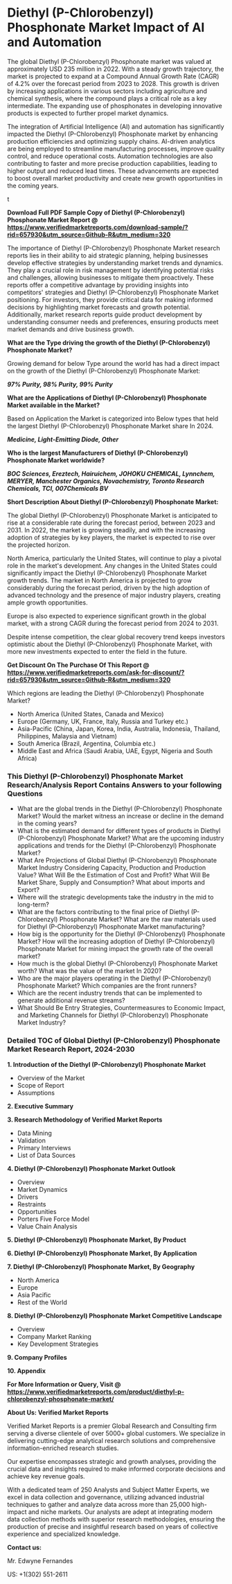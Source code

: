 <meta name="title" content="Global Diethyl (P-Chlorobenzyl) Phosphonate Market Impact of AI and Automation"><meta name="description" content="The global Diethyl (P-Chlorobenzyl) Phosphonate market was valued at approximately USD 235 million in 2022. With a steady growth trajectory, the market is projected to"><meta name="title" content="Diethyl (P-Chlorobenzyl) Phosphonate Market Size, Share, Scope, Trends, Growth, Opportunities, Analysis, Forecast"><h1>Diethyl (P-Chlorobenzyl) Phosphonate Market Impact of AI and Automation</h1><p>The global Diethyl (P-Chlorobenzyl) Phosphonate market was valued at approximately USD 235 million in 2022. With a steady growth trajectory, the market is projected to expand at a Compound Annual Growth Rate (CAGR) of 4.2% over the forecast period from 2023 to 2028. This growth is driven by increasing applications in various sectors including agriculture and chemical synthesis, where the compound plays a critical role as a key intermediate. The expanding use of phosphonates in developing innovative products is expected to further propel market dynamics.</p><p>The integration of Artificial Intelligence (AI) and automation has significantly impacted the Diethyl (P-Chlorobenzyl) Phosphonate market by enhancing production efficiencies and optimizing supply chains. AI-driven analytics are being employed to streamline manufacturing processes, improve quality control, and reduce operational costs. Automation technologies are also contributing to faster and more precise production capabilities, leading to higher output and reduced lead times. These advancements are expected to boost overall market productivity and create new growth opportunities in the coming years.</p>t</p><p id="" class=""><strong>Download Full PDF Sample Copy of Diethyl (P-Chlorobenzyl) Phosphonate Market Report @ <a href="https://www.verifiedmarketreports.com/download-sample/?rid=657930&utm_source=Github-R&utm_medium=320" target="_blank">https://www.verifiedmarketreports.com/download-sample/?rid=657930&utm_source=Github-R&utm_medium=320</a></strong></p><p>The importance of&nbsp;Diethyl (P-Chlorobenzyl) Phosphonate Market research reports lies in their ability to aid strategic planning, helping businesses develop effective strategies by understanding market trends and dynamics. They play a crucial role in risk management by identifying potential risks and challenges, allowing businesses to mitigate them proactively. These reports offer a competitive advantage by providing insights into competitors' strategies and Diethyl (P-Chlorobenzyl) Phosphonate Market positioning. For investors, they provide critical data for making informed decisions by highlighting market forecasts and growth potential. Additionally, market research reports guide product development by understanding consumer needs and preferences, ensuring products meet market demands and drive business growth.</p><p><strong>What are the&nbsp;Type driving the growth of the Diethyl (P-Chlorobenzyl) Phosphonate Market?</strong></p><p id="" class="">Growing demand for below Type around the world has had a direct impact on the growth of the Diethyl (P-Chlorobenzyl) Phosphonate Market:</p><em><strong>97% Purity, 98% Purity, 99% Purity</strong></em></p><strong>What are the&nbsp;Applications&nbsp;of Diethyl (P-Chlorobenzyl) Phosphonate Market available in the Market?</strong></p><p id="" class="">Based on Application the Market is categorized into Below types that held the largest Diethyl (P-Chlorobenzyl) Phosphonate Market share In 2024.</p><em><strong>Medicine, Light-Emitting Diode, Other</strong></em></p><strong>Who is the largest Manufacturers of Diethyl (P-Chlorobenzyl) Phosphonate Market worldwide?</strong></p><p><em><strong>BOC Sciences, Ereztech, Hairuichem, JOHOKU CHEMICAL, Lynnchem, MERYER, Manchester Organics, Novachemistry, Toronto Research Chemicals, TCI, 007Chemicals BV</strong></em></p><p id="" class=""><strong>Short Description About Diethyl (P-Chlorobenzyl) Phosphonate Market:</strong></p><p>The global Diethyl (P-Chlorobenzyl) Phosphonate Market is anticipated to rise at a considerable rate during the forecast period, between 2023 and 2031. In 2022, the market is growing steadily, and with the increasing adoption of strategies by key players, the market is expected to rise over the projected horizon.</p><p>North America, particularly the United States, will continue to play a pivotal role in the market's development. Any changes in the United States could significantly impact the Diethyl (P-Chlorobenzyl) Phosphonate Market growth trends. The market in North America is projected to grow considerably during the forecast period, driven by the high adoption of advanced technology and the presence of major industry players, creating ample growth opportunities.</p><p>Europe is also expected to experience significant growth in the global market, with a strong CAGR during the forecast period from 2024 to 2031.</p><p>Despite intense competition, the clear global recovery trend keeps investors optimistic about the Diethyl (P-Chlorobenzyl) Phosphonate Market, with more new investments expected to enter the field in the future.</p><p id="" class=""><strong>Get Discount On The Purchase Of This Report @ <a href="https://www.verifiedmarketreports.com/ask-for-discount/?rid=657930&utm_source=Github-R&utm_medium=320" target="_blank">https://www.verifiedmarketreports.com/ask-for-discount/?rid=657930&utm_source=Github-R&utm_medium=320</a></strong></p>Which regions are leading the Diethyl (P-Chlorobenzyl) Phosphonate Market?</p><ul><li>North America (United States, Canada and Mexico)</li><li>Europe (Germany, UK, France, Italy, Russia and Turkey etc.)</li><li>Asia-Pacific (China, Japan, Korea, India, Australia, Indonesia, Thailand, Philippines, Malaysia and Vietnam)</li><li>South America (Brazil, Argentina, Columbia etc.)</li><li>Middle East and Africa (Saudi Arabia, UAE, Egypt, Nigeria and South Africa)</li></ul><h3 id="" class="">This Diethyl (P-Chlorobenzyl) Phosphonate Market Research/Analysis Report Contains Answers to your following Questions</h3><ul><li>What are the global trends in the Diethyl (P-Chlorobenzyl) Phosphonate Market? Would the market witness an increase or decline in the demand in the coming years?</li><li>What is the estimated demand for different types of products in Diethyl (P-Chlorobenzyl) Phosphonate Market? What are the upcoming industry applications and trends for the Diethyl (P-Chlorobenzyl) Phosphonate Market?</li><li>What Are Projections of Global Diethyl (P-Chlorobenzyl) Phosphonate Market Industry Considering Capacity, Production and Production Value? What Will Be the Estimation of Cost and Profit? What Will Be Market Share, Supply and Consumption? What about imports and Export?</li><li>Where will the strategic developments take the industry in the mid to long-term?</li><li>What are the factors contributing to the final price of Diethyl (P-Chlorobenzyl) Phosphonate Market? What are the raw materials used for Diethyl (P-Chlorobenzyl) Phosphonate Market manufacturing?</li><li>How big is the opportunity for the Diethyl (P-Chlorobenzyl) Phosphonate Market? How will the increasing adoption of Diethyl (P-Chlorobenzyl) Phosphonate Market for mining impact the growth rate of the overall market?</li><li>How much is the global Diethyl (P-Chlorobenzyl) Phosphonate Market worth? What was the value of the market In 2020?</li><li>Who are the major players operating in the Diethyl (P-Chlorobenzyl) Phosphonate Market? Which companies are the front runners?</li><li>Which are the recent industry trends that can be implemented to generate additional revenue streams?</li><li>What Should Be Entry Strategies, Countermeasures to Economic Impact, and Marketing Channels for Diethyl (P-Chlorobenzyl) Phosphonate Market Industry?</li></ul><h3 id="" class="">Detailed TOC of Global Diethyl (P-Chlorobenzyl) Phosphonate Market Research Report, 2024-2030</h3><p id="" class=""><strong>1. Introduction of the Diethyl (P-Chlorobenzyl) Phosphonate Market</strong></p><ul><li>Overview of the Market</li><li>Scope of Report</li><li>Assumptions</li></ul><p id="" class=""><strong>2. Executive Summary</strong></p><p id="" class=""><strong>3. Research Methodology of Verified Market Reports</strong></p><ul><li>Data Mining</li><li>Validation</li><li>Primary Interviews</li><li>List of Data Sources</li></ul><p id="" class=""><strong>4. Diethyl (P-Chlorobenzyl) Phosphonate Market Outlook</strong></p><ul><li>Overview</li><li>Market Dynamics</li><li>Drivers</li><li>Restraints</li><li>Opportunities</li><li>Porters Five Force Model</li><li>Value Chain Analysis</li></ul><p id="" class=""><strong>5. Diethyl (P-Chlorobenzyl) Phosphonate Market, By Product</strong></p><p id="" class=""><strong>6. Diethyl (P-Chlorobenzyl) Phosphonate Market, By Application</strong></p><p id="" class=""><strong>7. Diethyl (P-Chlorobenzyl) Phosphonate Market, By Geography</strong></p><ul><li>North America</li><li>Europe</li><li>Asia Pacific</li><li>Rest of the World</li></ul><p id="" class=""><strong>8. Diethyl (P-Chlorobenzyl) Phosphonate Market Competitive Landscape</strong></p><ul><li>Overview</li><li>Company Market Ranking</li><li>Key Development Strategies</li></ul><p id="" class=""><strong>9. Company Profiles</strong></p><p id="" class=""><strong>10. Appendix</strong></p><p id="" class=""><strong>For More Information or Query, Visit @ <a href="https://www.verifiedmarketreports.com/product/diethyl-p-chlorobenzyl-phosphonate-market/" target="_blank">https://www.verifiedmarketreports.com/product/diethyl-p-chlorobenzyl-phosphonate-market/</a></strong></p><p id="" class=""><strong>About Us: Verified Market Reports</strong></p><p id="" class="">Verified Market Reports is a premier Global Research and Consulting firm serving a diverse clientele of over 5000+ global customers. We specialize in delivering cutting-edge analytical research solutions and comprehensive information-enriched research studies.</p><p id="" class="">Our expertise encompasses strategic and growth analyses, providing the crucial data and insights required to make informed corporate decisions and achieve key revenue goals.</p><p id="" class="">With a dedicated team of 250 Analysts and Subject Matter Experts, we excel in data collection and governance, utilizing advanced industrial techniques to gather and analyze data across more than 25,000 high-impact and niche markets. Our analysts are adept at integrating modern data collection methods with superior research methodologies, ensuring the production of precise and insightful research based on years of collective experience and specialized knowledge.</p><p id="" class=""><strong>Contact us:</strong></p><p id="" class="">Mr. Edwyne Fernandes</p><p id="" class="">US: +1(302) 551-2611</p>